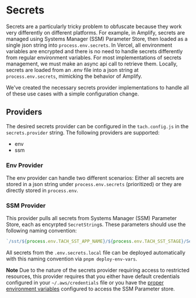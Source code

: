 # Secrets

Secrets are a particularly tricky problem to obfuscate because they work very differently on different platforms. For example, in Amplify, secrets are managed using Systems Manager (SSM) Parameter Store, then loaded as a single json string into `process.env.secrets`. In Vercel, all environment variables are encrypted and there is no need to handle secrets differently from regular environment variables. For most implementations of secrets management, we must make an async api call to retrieve them. Locally, secrets are loaded from an .env file into a json string at `process.env.secrets`, mimicking the behavior of Amplify.

We've created the necessary secrets provider implementations to handle all of these use cases with a simple configuration change.

## Providers

The desired secrets provider can be configured in the `tach.config.js` in the `secrets.provider` string. The following providers are supported:

- env
- ssm

### Env Provider

The env provider can handle two different scenarios: Either all secrets are stored in a json string under `process.env.secrets` (prioritized) or they are directly stored in `process.env`.

### SSM Provider

This provider pulls all secrets from Systems Manager (SSM) Parameter Store, each as encyrpted `SecretString`s. These parameters should use the following naming convention:

```typescript
`/sst/${process.env.TACH_SST_APP_NAME}/${process.env.TACH_SST_STAGE}/Secret/${key}/value`;
```

All secrets from the `.env.secrets.local` file can be deployed automatically with this naming convention via `pnpm deploy-env-vars`.

**Note** Due to the nature of the secrets provider requiring access to restricted resources, this provider requires that you either have default credentials configured in your `~/.aws/credentials` file or you have the [proper environment variables](https://docs.aws.amazon.com/cli/latest/userguide/cli-configure-envvars.html) configured to access the SSM Parameter store.
